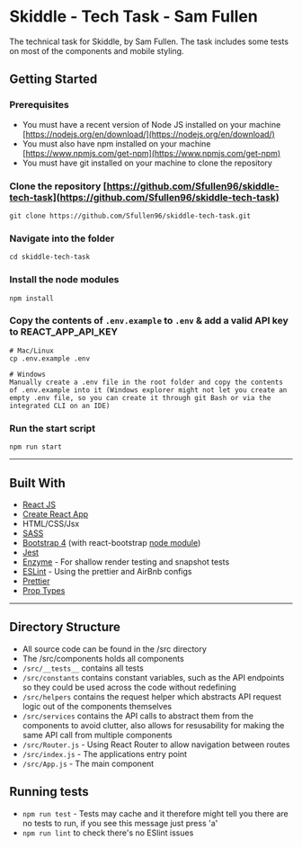 # Skiddle - Tech Task - Sam Fullen
The technical task for Skiddle, by Sam Fullen. The task includes some tests on most of the components and mobile styling.

## Getting Started
### Prerequisites
- You must have a recent version of Node JS installed on your machine [https://nodejs.org/en/download/](https://nodejs.org/en/download/)
- You must also have npm installed on your machine [https://www.npmjs.com/get-npm](https://www.npmjs.com/get-npm)
- You must have git installed on your machine to clone the repository
### Clone the repository [https://github.com/Sfullen96/skiddle-tech-task](https://github.com/Sfullen96/skiddle-tech-task)
`git clone https://github.com/Sfullen96/skiddle-tech-task.git`
### Navigate into the folder
```
cd skiddle-tech-task
```
### Install the node modules
```
npm install
```
### Copy the contents of `.env.example` to `.env` & add a valid API key to REACT_APP_API_KEY
```
# Mac/Linux
cp .env.example .env

# Windows
Manually create a .env file in the root folder and copy the contents of .env.example into it (Windows explorer might not let you create an empty .env file, so you can create it through git Bash or via the integrated CLI on an IDE)
```
### Run the start script
```
npm run start
```
---
## Built With
- [React JS](https://reactjs.org/)
- [Create React App](https://github.com/facebook/create-react-app)
- HTML/CSS/Jsx
- [SASS](https://sass-lang.com/)
- [Bootstrap 4](https://getbootstrap.com/docs/4.0/getting-started/introduction/) (with react-bootstrap [node module](https://react-bootstrap.netlify.com/))
- [Jest](https://jestjs.io/)
- [Enzyme](https://github.com/airbnb/enzyme) - For shallow render testing and snapshot tests
- [ESLint](https://eslint.org/) - Using the prettier and AirBnb configs
- [Prettier](https://prettier.io/)
- [Prop Types](https://www.npmjs.com/package/prop-types)
---
## Directory Structure
- All source code can be found in the /src directory
- The /src/components holds all components
- `/src/__tests__` contains all tests
- `/src/constants` contains constant variables, such as the API endpoints so they could be used across the code without redefining
- `/src/helpers` contains the request helper which abstracts API request logic out of the components themselves
- `/src/services` contains the API calls to abstract them from the components to avoid clutter, also allows for resusability for making the same API call from multiple components
- `/src/Router.js` - Using React Router to allow navigation between routes
- `/src/index.js` - The applications entry point
- `/src/App.js` - The main component

## Running tests
- `npm run test` - Tests may cache and it therefore might tell you there are no tests to run, if you see this message just press 'a'
- `npm run lint` to check there's no ESlint issues